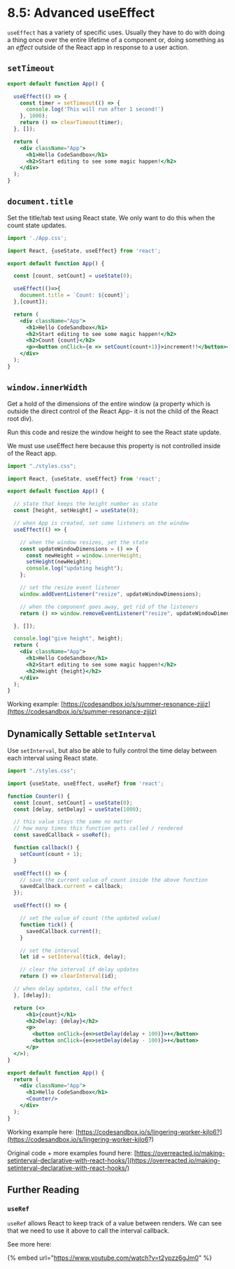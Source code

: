 # 8.5: Advanced useEffect

`useEffect` has a variety of specific uses. Usually they have to do with doing a thing once over the entire lifetime of a component or, doing something as an _effect_ outside of the React app in response to a user action.

## `setTimeout`

```jsx
export default function App() {

  useEffect(() => {
    const timer = setTimeout(() => {
      console.log('This will run after 1 second!')
    }, 1000);
    return () => clearTimeout(timer);
  }, []);

  return (
    <div className="App">
      <h1>Hello CodeSandbox</h1>
      <h2>Start editing to see some magic happen!</h2>
    </div>
  );
}
```

## `document.title`

Set the title/tab text using React state. We only want to do this when the count state updates.

```jsx
import './App.css';

import React, {useState, useEffect} from 'react';

export default function App() {

  const [count, setCount] = useState(0);

  useEffect(()=>{
    document.title = `Count: ${count}`;
  },[count]);

  return (
    <div className="App">
      <h1>Hello CodeSandbox</h1>
      <h2>Start editing to see some magic happen!</h2>
      <h2>Count {count}</h2>
      <p><button onClick={e => setCount(count+1)}>increment!!</button></p>
    </div>
  );
}
```

## `window.innerWidth`

Get a hold of the dimensions of the entire window \(a property which is outside the direct control of the React App- it is not the child of the React root div\).

Run this code and resize the window height to see the React state update.

We must use useEffect here because this property is not controlled inside of the React app.

```jsx
import "./styles.css";

import React, {useState, useEffect} from 'react';

export default function App() {

  // state that keeps the height number as state
  const [height, setHeight] = useState(0);

  // when App is created, set some listeners on the window
  useEffect(() => {

    // when the window resizes, set the state
    const updateWindowDimensions = () => {
      const newHeight = window.innerHeight;
      setHeight(newHeight);
      console.log("updating height");
    };

    // set the resize event listener
    window.addEventListener("resize", updateWindowDimensions);

    // when the component goes away, get rid of the listeners
    return () => window.removeEventListener("resize", updateWindowDimensions) 

  }, []);

  console.log("give height", height);
  return (
    <div className="App">
      <h1>Hello CodeSandbox</h1>
      <h2>Start editing to see some magic happen!</h2>
      <h2>Height {height}</h2>
    </div>
  );
}
```

Working example: [https://codesandbox.io/s/summer-resonance-zjjjz](https://codesandbox.io/s/summer-resonance-zjjjz)

## Dynamically Settable `setInterval`

Use `setInterval`, but also be able to fully control the time delay between each interval using React state.

```jsx
import "./styles.css";

import {useState, useEffect, useRef} from 'react';

function Counter() {
  const [count, setCount] = useState(0);
  const [delay, setDelay] = useState(1000);

  // this value stays the same no matter
  // how many times this function gets called / rendered
  const savedCallback = useRef();

  function callback() {
    setCount(count + 1);
  }

  useEffect(() => {
    // save the current value of count inside the above function
    savedCallback.current = callback;
  });

  useEffect(() => {

    // set the value of count (the updated value)
    function tick() {
      savedCallback.current();
    }

    // set the interval
    let id = setInterval(tick, delay);

    // clear the interval if delay updates
    return () => clearInterval(id);

  // when delay updates, call the effect
  }, [delay]);

  return (<>
      <h1>{count}</h1>
      <h2>Delay: {delay}</h2>
      <p>
        <button onClick={e=>setDelay(delay + 100)}>⬆️</button>
        <button onClick={e=>setDelay(delay - 100)}>⬇️</button>
      </p>
  </>);
}

export default function App() {
  return (
    <div className="App">
      <h1>Hello CodeSandbox</h1>
      <Counter/>
    </div>
  );
}
```

Working example here: [https://codesandbox.io/s/lingering-worker-kjlo6?](https://codesandbox.io/s/lingering-worker-kjlo6?)

Original code + more examples found here: [https://overreacted.io/making-setinterval-declarative-with-react-hooks/](https://overreacted.io/making-setinterval-declarative-with-react-hooks/)

## Further Reading

### `useRef`

`useRef` allows React to keep track of a value between renders. We can see that we need to use it above to call the interval callback.

See more here:

{% embed url="https://www.youtube.com/watch?v=t2ypzz6gJm0" %}



